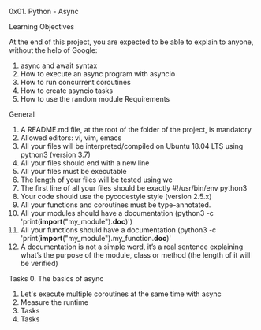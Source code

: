 0x01. Python - Async

Learning Objectives

At the end of this project, you are expected to be able to explain to anyone, without the help of Google:

1. async and await syntax
2. How to execute an async program with asyncio
3. How to run concurrent coroutines
4. How to create asyncio tasks
5. How to use the random module
Requirements

General

1. A README.md file, at the root of the folder of the project, is mandatory
2. Allowed editors: vi, vim, emacs
3. All your files will be interpreted/compiled on Ubuntu 18.04 LTS using python3 (version 3.7)
4. All your files should end with a new line
5. All your files must be executable
6. The length of your files will be tested using wc
7. The first line of all your files should be exactly #!/usr/bin/env python3
8. Your code should use the pycodestyle style (version 2.5.x)
9. All your functions and coroutines must be type-annotated.
10. All your modules should have a documentation (python3 -c 'print(__import__("my_module").__doc__)')
11. All your functions should have a documentation (python3 -c 'print(__import__("my_module").my_function.__doc__)'
12. A documentation is not a simple word, it’s a real sentence explaining what’s the purpose of the module, class or method (the length of it will be verified)

Tasks
0. The basics of async
1. Let's execute multiple coroutines at the same time with async
2. Measure the runtime
3. Tasks
4. Tasks

